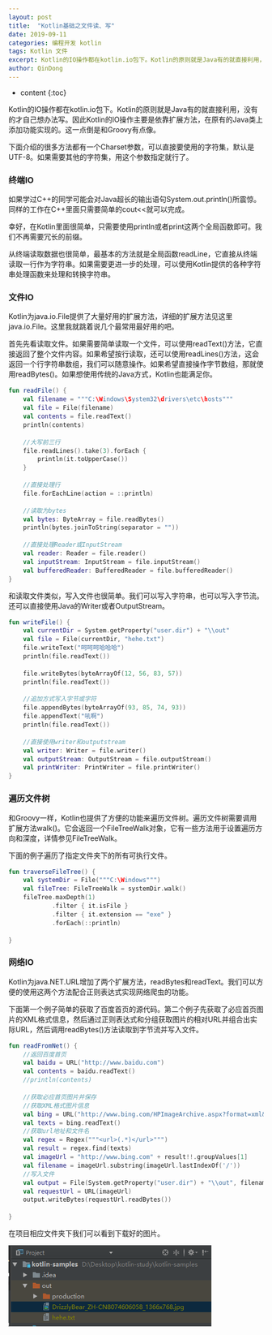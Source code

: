 ```yaml
---
layout: post
title:  "Kotlin基础之文件读、写"
date: 2019-09-11
categories: 编程开发 kotlin
tags: Kotlin 文件
excerpt: Kotlin的IO操作都在kotlin.io包下。Kotlin的原则就是Java有的就直接利用，没有的才自己想办法写。因此Kotlin的IO操作主要是依靠扩展方法，在原有的Java类上添加功能实现的。这一点倒是和Groovy有点像。
author: QinDong
---
```

* content
{:toc}

Kotlin的IO操作都在kotlin.io包下。Kotlin的原则就是Java有的就直接利用，没有的才自己想办法写。因此Kotlin的IO操作主要是依靠扩展方法，在原有的Java类上添加功能实现的。这一点倒是和Groovy有点像。

下面介绍的很多方法都有一个Charset参数，可以直接要使用的字符集，默认是UTF-8。如果需要其他的字符集，用这个参数指定就行了。


### 终端IO
如果学过C++的同学可能会对Java超长的输出语句System.out.println()所震惊。同样的工作在C++里面只需要简单的cout<<就可以完成。

幸好，在Kotlin里面很简单，只需要使用println或者print这两个全局函数即可。我们不再需要冗长的前缀。

从终端读取数据也很简单，最基本的方法就是全局函数readLine，它直接从终端读取一行作为字符串。如果需要更进一步的处理，可以使用Kotlin提供的各种字符串处理函数来处理和转换字符串。

### 文件IO
Kotlin为java.io.File提供了大量好用的扩展方法，详细的扩展方法见这里java.io.File。这里我就跳着说几个最常用最好用的吧。

首先先看读取文件。如果需要简单读取一个文件，可以使用readText()方法，它直接返回了整个文件内容。如果希望按行读取，还可以使用readLines()方法，这会返回一个行字符串数组，我们可以随意操作。如果希望直接操作字节数组，那就使用readBytes()。如果想使用传统的Java方式，Kotlin也能满足你。

``` kotlin
fun readFile() {
    val filename = """C:\Windows\System32\drivers\etc\hosts"""
    val file = File(filename)
    val contents = file.readText()
    println(contents)
 
    //大写前三行
    file.readLines().take(3).forEach {
        println(it.toUpperCase())
    }
 
    //直接处理行
    file.forEachLine(action = ::println)
 
    //读取为bytes
    val bytes: ByteArray = file.readBytes()
    println(bytes.joinToString(separator = ""))
 
    //直接处理Reader或InputStream
    val reader: Reader = file.reader()
    val inputStream: InputStream = file.inputStream()
    val bufferedReader: BufferedReader = file.bufferedReader()
}
```
和读取文件类似，写入文件也很简单。我们可以写入字符串，也可以写入字节流。还可以直接使用Java的Writer或者OutputStream。
``` kotlin
fun writeFile() {
    val currentDir = System.getProperty("user.dir") + "\\out"
    val file = File(currentDir, "hehe.txt")
    file.writeText("呵呵呵哈哈哈")
    println(file.readText())
 
    file.writeBytes(byteArrayOf(12, 56, 83, 57))
    println(file.readText())
 
    //追加方式写入字节或字符
    file.appendBytes(byteArrayOf(93, 85, 74, 93))
    file.appendText("吼啊")
    println(file.readText())
 
    //直接使用writer和outputstream
    val writer: Writer = file.writer()
    val outputStream: OutputStream = file.outputStream()
    val printWriter: PrintWriter = file.printWriter()
}
```

### 遍历文件树
和Groovy一样，Kotlin也提供了方便的功能来遍历文件树。遍历文件树需要调用扩展方法walk()。它会返回一个FileTreeWalk对象，它有一些方法用于设置遍历方向和深度，详情参见FileTreeWalk。

下面的例子遍历了指定文件夹下的所有可执行文件。

``` kotlin
fun traverseFileTree() {
    val systemDir = File("""C:\Windows""")
    val fileTree: FileTreeWalk = systemDir.walk()
    fileTree.maxDepth(1)
            .filter { it.isFile }
            .filter { it.extension == "exe" }
            .forEach(::println)
 
}
```

### 网络IO
Kotlin为java.NET.URL增加了两个扩展方法，readBytes和readText。我们可以方便的使用这两个方法配合正则表达式实现网络爬虫的功能。

下面第一个例子简单的获取了百度首页的源代码。第二个例子先获取了必应首页图片的XML格式信息，然后通过正则表达式和分组获取图片的相对URL并组合出实际URL，然后调用readBytes()方法读取到字节流并写入文件。
``` kotlin
fun readFromNet() {
    //返回百度首页
    val baidu = URL("http://www.baidu.com")
    val contents = baidu.readText()
    //println(contents)
 
    //获取必应首页图片并保存
    //获取XML格式图片信息
    val bing = URL("http://www.bing.com/HPImageArchive.aspx?format=xml&idx=0&n=1&mkt=en-US")
    val texts = bing.readText()
    //获取url地址和文件名
    val regex = Regex("""<url>(.*)</url>""")
    val result = regex.find(texts)
    val imageUrl = "http://www.bing.com" + result!!.groupValues[1]
    val filename = imageUrl.substring(imageUrl.lastIndexOf('/'))
    //写入文件
    val output = File(System.getProperty("user.dir") + "\\out", filename)
    val requestUrl = URL(imageUrl)
    output.writeBytes(requestUrl.readBytes())
 
}
```
在项目相应文件夹下我们可以看到下载好的图片。

![](/img/2019/201909110401-kotlin-file-read-write.jpg)